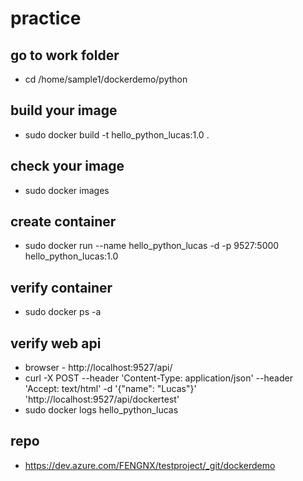 # practice

## go to work folder

- cd /home/sample1/dockerdemo/python

## build your image

- sudo docker build -t hello_python_lucas:1.0 .

## check your image

- sudo docker images

## create container

- sudo docker run --name hello_python_lucas -d -p 9527:5000 hello_python_lucas:1.0

## verify container

- sudo docker ps -a

## verify web api

- browser - http://localhost:9527/api/
- curl -X POST --header 'Content-Type: application/json' --header 'Accept: text/html' -d '{"name": "Lucas"}' 'http://localhost:9527/api/dockertest'
- sudo docker logs hello_python_lucas

## repo
- https://dev.azure.com/FENGNX/testproject/_git/dockerdemo